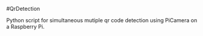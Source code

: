 #QrDetection

Python script for simultaneous mutiple qr code detection using PiCamera on a Raspberry Pi.